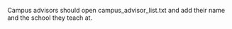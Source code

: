 Campus advisors should open campus_advisor_list.txt and add their name and the school they teach at.